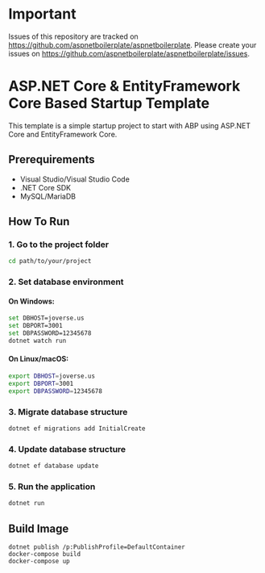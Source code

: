 # Important

Issues of this repository are tracked on https://github.com/aspnetboilerplate/aspnetboilerplate. Please create your issues on https://github.com/aspnetboilerplate/aspnetboilerplate/issues.

# ASP.NET Core & EntityFramework Core Based Startup Template

This template is a simple startup project to start with ABP
using ASP.NET Core and EntityFramework Core.

## Prerequirements

* Visual Studio/Visual Studio Code
* .NET Core SDK
* MySQL/MariaDB

## How To Run

### 1. Go to the project folder
```sh
cd path/to/your/project
```

### 2. Set database environment

#### On Windows:
```sh
set DBHOST=joverse.us
set DBPORT=3001
set DBPASSWORD=12345678
dotnet watch run
```

#### On Linux/macOS:
```sh
export DBHOST=joverse.us
export DBPORT=3001
export DBPASSWORD=12345678
```

### 3. Migrate database structure
```sh
dotnet ef migrations add InitialCreate
```

### 4. Update database structure
```sh
dotnet ef database update
```

### 5. Run the application
```sh
dotnet run
```

## Build Image

```
dotnet publish /p:PublishProfile=DefaultContainer
docker-compose build
docker-compose up
```